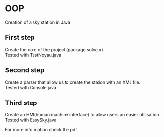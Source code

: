 # OOP
Creation of a sky station in Java  

## First step
Create the core of the project (package solveur)  
Tested with TestNoyau.java  

## Second step
Create a parser that allow us to create the station with an XML file.  
Tested with Console.java  

## Third step
Create an HMI(human machine interface) to allow users an easier utilisation  
Tested with EasySky.java  

For more information check the pdf  
